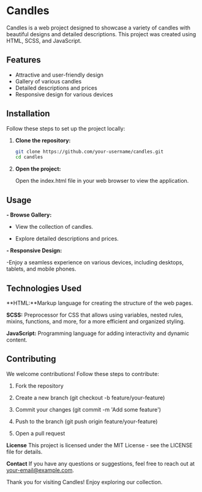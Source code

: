 # Candles

Candles is a web project designed to showcase a variety of candles with beautiful designs and detailed descriptions. This project was created using HTML, SCSS, and JavaScript.

## Features

- Attractive and user-friendly design
- Gallery of various candles
- Detailed descriptions and prices
- Responsive design for various devices

## Installation

Follow these steps to set up the project locally:

1. **Clone the repository:**

   ```bash
   git clone https://github.com/your-username/candles.git
   cd candles

2. **Open the project:**

    Open the index.html file in your web browser to view the application.

## Usage

**- Browse Gallery:**

- View the collection of candles.

- Explore detailed descriptions and prices.

**- Responsive Design:**

-Enjoy a seamless experience on various devices, including desktops, tablets, and mobile phones.

## Technologies Used
**HTML:**Markup language for creating the structure of the web pages.

**SCSS:** Preprocessor for CSS that allows using variables, nested rules, mixins, functions, and more, for a more efficient and organized styling.

**JavaScript:** Programming language for adding interactivity and dynamic content.

## Contributing

We welcome contributions! Follow these steps to contribute:

1. Fork the repository

2. Create a new branch (git checkout -b feature/your-feature)

3. Commit your changes (git commit -m 'Add some feature')

4. Push to the branch (git push origin feature/your-feature)

5. Open a pull request

**License**
This project is licensed under the MIT License - see the LICENSE file for details.

**Contact**
If you have any questions or suggestions, feel free to reach out at your-email@example.com.

Thank you for visiting Candles! Enjoy exploring our collection.